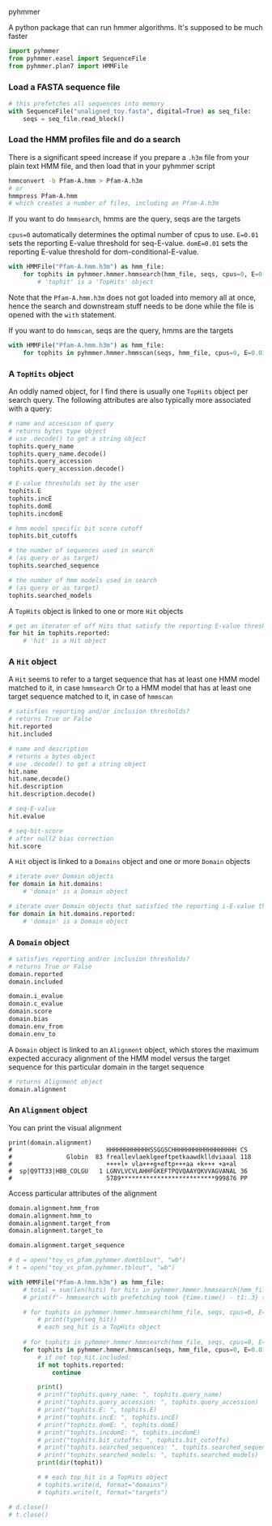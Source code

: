 pyhmmer

A python package that can run hmmer algorithms. It's supposed to be much faster

```py
import pyhmmer
from pyhmmer.easel import SequenceFile
from pyhmmer.plan7 import HMMFile
```

### Load a FASTA sequence file
```py
# this prefetches all sequences into memory
with SequenceFile("unaligned_toy.fasta", digital=True) as seq_file:
    seqs = seq_file.read_block()
```

### Load the HMM profiles file and do a search

There is a significant speed increase if you prepare a `.h3m` file from your
plain text HMM file, and then load that in your pyhmmer script

```sh
hmmconvert -b Pfam-A.hmm > Pfam-A.h3m
# or
hmmpress Pfam-A.hmm
# which creates a number of files, including an Pfam-A.h3m
```

If you want to do `hmmsearch`, hmms are the query, seqs are the targets

`cpus=0` automatically determines the optimal number of cpus to use.
`E=0.01`    sets the reporting E-value threshold for seq-E-value.
`domE=0.01` sets the reporting E-value threshold for dom-conditional-E-value.

```py
with HMMFile("Pfam-A.hmm.h3m") as hmm_file:
    for tophits in pyhmmer.hmmer.hmmsearch(hmm_file, seqs, cpus=0, E=0.01, domE=0.01):
        # 'tophit' is a 'TopHits' object
```

Note that the `Pfam-A.hmm.h3m` does not got loaded into memory all at once, 
hence the search and downstream stuff needs to be done while the file is opened
with the `with` statement.

If you want to do `hmmscan`, seqs are the query, hmms are the targets

```py
with HMMFile("Pfam-A.hmm.h3m") as hmm_file:
    for tophits in pyhmmer.hmmer.hmmscan(seqs, hmm_file, cpus=0, E=0.01, domE=0.01):
```

### A `TopHits` object

An oddly named object, for I find there is usually one `TopHits` object per search query.
The following attributes are also typically more associated with a query:

```py
# name and accession of query
# returns bytes type object
# use .decode() to get a string object
tophits.query_name
tophits.query_name.decode()
tophits.query_accession
tophits.query_accession.decode()

# E-value thresholds set by the user
tophits.E
tophits.incE
tophits.domE
tophits.incdomE

# hmm model specific bit score cutoff
tophits.bit_cutoffs

# the number of sequences used in search
# (as query or as target)
tophits.searched_sequence

# the number of hmm models used in search
# (as query or as target)
tophits.searched_models
```

A `TopHits` object is linked to one or more `Hit` objects
```py
# get an iterator of off Hits that satisfy the reporting E-value threshold
for hit in tophits.reported:
    # 'hit' is a Hit object
```

### A `Hit` object

A `Hit` seems to refer to a target sequence that has at least one HMM model matched to it, in case `hmmsearch`
Or to a HMM model that has at least one target sequence matched to it, in case of `hmmscan`

```py
# satisfies reporting and/or inclusion thresholds?
# returns True or False
hit.reported
hit.included

# name and description
# returns a bytes object
# use .decode() to get a string object
hit.name
hit.name.decode()
hit.description
hit.description.decode()

# seq-E-value
hit.evalue

# seq-bit-score
# after null2 bias correction
hit.score
```

A `Hit` object is linked to a `Domains` object and one or more `Domain` objects
```py
# iterate over Domain objects
for domain in hit.domains:
    # 'domain' is a Domain object

# iterate over Domain objects that satisfied the reporting i-E-value threshold
for domain in hit.domains.reported:
    # 'domain' is a Domain object
```
    
### A `Domain` object

```py
# satisfies reporting and/or inclusion thresholds?
# returns True or False
domain.reported
domain.included

domain.i_evalue
domain.c_evalue
domain.score
domain.bias
domain.env_from
domain.env_to
```

A `Domain` object is linked to an `Alignment` object,
which stores the maximum expected accuracy alignment
of the HMM model versus the target sequence for this
particular domain in the target sequence

```py
# returns Alignment object
domain.alignment
```

### An `Alignment` object

You can print the visual alignment
```
print(domain.alignment)
#                          HHHHHHHHHHHHSSGGSCHHHHHHHHHHHHHHHHHH CS
#               Globin  83 freallevlaeklgeeftpetkaawdklldviaaal 118
#                          ++++l+ vla+++g+eftp+++aa +k+++ +a+al
#  sp|Q9TT33|HBB_COLGU   1 LGNVLVCVLAHHFGKEFTPQVQAAYQKVVAGVANAL 36
#                          5789**************************999876 PP
```

Access particular attributes of the alignment
```py
domain.alignment.hmm_from
domain.alignment.hmm_to
domain.alignment.target_from
domain.alignment.target_to

domain.alignment.target_sequence
```




```py
# d = open("toy_vs_pfam.pyhmmer.domtblout", "wb")
# t = open("toy_vs_pfam.pyhmmer.tblout", "wb")

with HMMFile("Pfam-A.hmm.h3m") as hmm_file:
    # total = sum(len(hits) for hits in pyhmmer.hmmer.hmmsearch(hmm_file, seqs, cpus=0))
    # print(f"- hmmsearch with prefetching took {time.time() - t1:.3} seconds")

    # for tophits in pyhmmer.hmmer.hmmsearch(hmm_file, seqs, cpus=0, E=0.01, domE=0.01):
        # print(type(seq_hit))
        # each seq_hit is a TopHits object
        
    # for tophits in pyhmmer.hmmer.hmmsearch(hmm_file, seqs, cpus=0, E=0.01, domE=0.01):
    for tophits in pyhmmer.hmmer.hmmscan(seqs, hmm_file, cpus=0, E=0.01, domE=0.01):
        # if not top_hit.included:
        if not tophits.reported:
            continue

        print()
        # print("tophits.query_name: ", tophits.query_name)
        # print("tophits.query_accession: ", tophits.query_accession)
        # print("tophits.E: ", tophits.E)
        # print("tophits.incE: ", tophits.incE)
        # print("tophits.domE: ", tophits.domE)
        # print("tophits.incdomE: ", tophits.incdomE)
        # print("tophits.bit_cutoffs: ", tophits.bit_cutoffs)
        # print("tophits.searched_sequences: ", tophits.searched_sequences)
        # print("tophits.searched_models: ", tophits.searched_models)
        print(dir(tophit))

        # # each top_hit is a TopHits object
        # tophits.write(d, format="domains")
        # tophits.write(t, format="targets")

# d.close()
# t.close()
```
